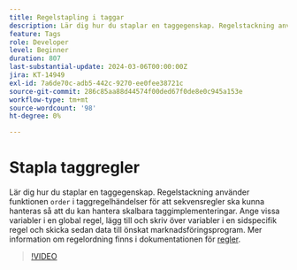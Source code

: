 ```yaml
---
title: Regelstapling i taggar
description: Lär dig hur du staplar en taggegenskap. Regelstackning använder ordningsfunktionen i taggregelhändelser till sekvensregler så att du kan hantera skalbara taggimplementeringar.
feature: Tags
role: Developer
level: Beginner
duration: 807
last-substantial-update: 2024-03-06T00:00:00Z
jira: KT-14949
exl-id: 7a6de70c-adb5-442c-9270-ee0fee38721c
source-git-commit: 286c85aa88d44574f00ded67f0de8e0c945a153e
workflow-type: tm+mt
source-wordcount: '98'
ht-degree: 0%

---
```


# Stapla taggregler

Lär dig hur du staplar en taggegenskap. Regelstackning använder funktionen `order` i taggregelhändelser för att sekvensregler ska kunna hanteras så att du kan hantera skalbara taggimplementeringar. Ange vissa variabler i en global regel, lägg till och skriv över variabler i en sidspecifik regel och skicka sedan data till önskat marknadsföringsprogram. Mer information om regelordning finns i dokumentationen för [regler](https://experienceleague.adobe.com/docs/experience-platform/tags/ui/rules.html?lang=sv-SE#rule-ordering).

>[!VIDEO](https://video.tv.adobe.com/v/3427710/?learn=on&enablevpops)
